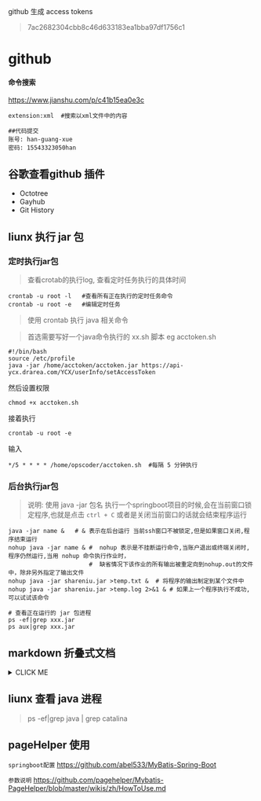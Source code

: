github 生成  access tokens
>7ac2682304cbb8c46d633183ea1bba97df1756c1

# github 
#### 命令搜索
https://www.jianshu.com/p/c41b15ea0e3c

```shell
extension:xml  #搜索以xml文件中的内容

##代码提交
账号: han-guang-xue
密码: 15543323050han
```

## 谷歌查看github 插件
+ Octotree
+ Gayhub
+ Git History

## liunx 执行 jar 包
### 定时执行jar包
>查看crotab的执行log, 查看定时任务执行的具体时间
```shell
crontab -u root -l   #查看所有正在执行的定时任务命令
crontab -u root -e   #编辑定时任务
```


> 使用 crontab 执行 java 相关命令

>首选需要写好一个java命令执行的 xx.sh 脚本 eg acctoken.sh
```shell
#!/bin/bash
source /etc/profile
java -jar /home/acctoken/acctoken.jar https://api-ycx.drarea.com/YCX/userInfo/setAccessToken
```

然后设置权限

```shell
chmod +x acctoken.sh
```

接着执行

```shell
crontab -u root -e
```

输入

```shell
*/5 * * * * /home/opscoder/acctoken.sh  #每隔 5 分钟执行
```

### 后台执行jar包
> 说明: 使用    java -jar 包名 执行一个springboot项目的时候,会在当前窗口锁定程序,也就是点击 `ctrl + C` 或者是关闭当前窗口的话就会结束程序运行
```shell
java -jar name &   # & 表示在后台运行 当前ssh窗口不被锁定,但是如果窗口关闭,程序结束运行
nohup java -jar name & #  nohup 表示是不挂断运行命令,当账户退出或终端关闭时,程序仍然运行,当用 nohup 命令执行作业时，
                       #  缺省情况下该作业的所有输出被重定向到nohup.out的文件中，除非另外指定了输出文件
nohup java -jar shareniu.jar >temp.txt &  # 将程序的输出制定到某个文件中
nohup java -jar shareniu.jar >temp.log 2>&1 & # 如果上一个程序执行不成功,可以试试该命令

# 查看正在运行的 jar 包进程
ps -ef|grep xxx.jar
ps aux|grep xxx.jar
```



## markdown 折叠式文档

<details>
<summary>CLICK ME</summary>
**<summary>标签与正文间一定要空一行！！！**
</details>





## liunx 查看 java 进程
>ps -ef|grep java | grep catalina



## pageHelper 使用

`springboot配置` https://github.com/abel533/MyBatis-Spring-Boot

`参数说明` https://github.com/pagehelper/Mybatis-PageHelper/blob/master/wikis/zh/HowToUse.md